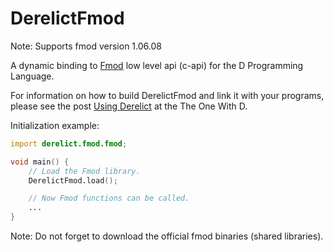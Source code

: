 DerelictFmod
============

Note:
Supports fmod version 1.06.08

A dynamic binding to [Fmod](http://www.fmod.org/) low level api (c-api) for the D Programming Language.

For information on how to build DerelictFmod and link it with your programs, please see the post [Using Derelict](http://dblog.aldacron.net/derelict-help/using-derelict/) at the The One With D.

Initialization example:

```D
import derelict.fmod.fmod;

void main() {
    // Load the Fmod library.
    DerelictFmod.load();

    // Now Fmod functions can be called.
    ...
}
```

Note: Do not forget to download the official fmod binaries (shared libraries).
